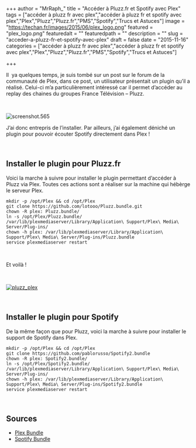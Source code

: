 +++
author = "MrRaph_"
title = "Accéder à Pluzz.fr et Spotify avec Plex"
tags = ["accéder à pluzz fr avec plex","accéder à pluzz fr et spotify avec plex","Plex","Pluzz","Pluzz.fr","PMS","Spotify","Trucs et Astuces"]
image = "https://techan.fr/images/2015/06/plex_logo.png"
featured = "plex_logo.png"
featuredalt = ""
featuredpath = ""
description = ""
slug = "acceder-a-pluzz-fr-et-spotify-avec-plex"
draft = false
date = "2015-11-16"
categories = ["accéder à pluzz fr avec plex","accéder à pluzz fr et spotify avec plex","Plex","Pluzz","Pluzz.fr","PMS","Spotify","Trucs et Astuces"]

+++


Il  ya quelques temps, je suis tombé sur un post sur le forum de la communauté de Plex, dans ce post, un utilisateur présentait un plugin qu’il a réalisé. Celui-ci m’a particulièrement intéressé car il permet d’accéder au replay des chaines du groupes France Télévision – Pluzz.

 

![screenshot.565](https://techan.fr/images/2015/06/screenshot.565.jpg)

J’ai donc entrepris de l’installer. Par ailleurs, j’ai également déniché un plugin pour pouvoir écouter Spotify directement dans Plex !

 


## Installer le plugin pour Pluzz.fr

Voici la marche à suivre pour installer le plugin permettant d’accéder à Pluzz via Plex. Toutes ces actions sont a réaliser sur la machine qui hébèrge le serveur Plex.

    mkdir -p /opt/Plex && cd /opt/Plex
    git clone https://github.com/lotooo/Pluzz.bundle.git
    chown -R plex: Pluzz.bundle/
    ln -s /opt/Plex/Pluzz.bundle/ /var/lib/plexmediaserver/Library/Application\ Support/Plex\ Media\ Server/Plug-ins/
    chown -h plex: /var/lib/plexmediaserver/Library/Application\ Support/Plex\ Media\ Server/Plug-ins/Pluzz.bundle
    service plexmediaserver restart

 

Et voilà !

 

[![pluzz_plex](https://techan.fr/images/2015/06/pluzz_plex.jpg)](https://techan.fr/images/2015/06/pluzz_plex.jpg)

 


## Installer le plugin pour Spotify

De la même façon que pour Pluzz, voici la marche à suivre pour installer le support de Spotify dans Plex.

    mkdir -p /opt/Plex && cd /opt/Plex
    git clone https://github.com/pablorusso/Spotify2.bundle
    chown -R plex: Spotify2.bundle/
    ln -s /opt/Plex/Spotify2.bundle/ /var/lib/plexmediaserver/Library/Application\ Support/Plex\ Media\ Server/Plug-ins/
    chown -h plex: /var/lib/plexmediaserver/Library/Application\ Support/Plex\ Media\ Server/Plug-ins/Spotify2.bundle
    service plexmediaserver restart

 


## Sources

- [Plex Bundle](https://github.com/lotooo/Pluzz.bundle)
- [Spotify Bundle](https://iterando.wordpress.com/2014/06/11/listen-spotify-with-chromecast-and-dlna-using-plex/)

 
